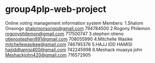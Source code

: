 # group4plp-web-project
Online voting management information system
Members:
1.Shalom Onsongo	shalomonsongo@gmail.com 	794784500
2.Rogony Philemon	rogonyphilemon@gmail.com	717500747
3.stephen otieno	otienostephen991@gmail.com	708055990
4.Mitchelle Wasike	mitchellewasikee@gmail.com	746795376
5.HAJJ IDD HAMISI	hajjiddhamisi400@gmail.com	742245998
6.Meshack muasya john	Meshackjohn420@gmail.com	716572905
